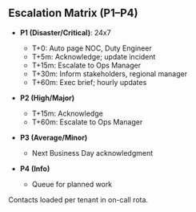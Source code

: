 ## Escalation Matrix (P1–P4)

- **P1 (Disaster/Critical)**: 24x7
  - T+0: Auto page NOC, Duty Engineer
  - T+5m: Acknowledge; update incident
  - T+15m: Escalate to Ops Manager
  - T+30m: Inform stakeholders, regional manager
  - T+60m: Exec brief; hourly updates

- **P2 (High/Major)**
  - T+15m: Acknowledge
  - T+60m: Escalate to Ops Manager

- **P3 (Average/Minor)**
  - Next Business Day acknowledgment

- **P4 (Info)**
  - Queue for planned work

Contacts loaded per tenant in on-call rota.

